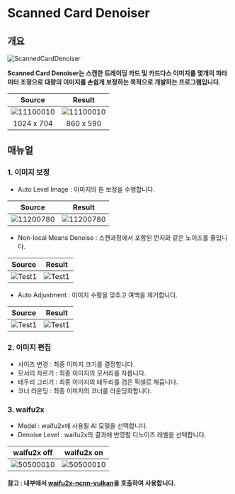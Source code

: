 # Scanned Card Denoiser
## 개요
![ScannedCardDenoiser](https://github.com/user-attachments/assets/dba2763b-ab8b-4e48-aa73-fa0c912b5ed9)

**Scanned Card Denoiser는 스캔한 트레이딩 카드 및 카드다스 이미지를 몇개의 파라미터 조정으로 대량의 이미지를 손쉽게 보정하는 목적으로 개발하는 프로그램입니다.**

| Source | Result |
| :---: | :---: |
| ![11100010](https://github.com/user-attachments/assets/5c0bfa50-e7ca-45bf-b259-4ad971968e01) | ![11100010](https://github.com/user-attachments/assets/682c976a-2eb4-41f6-8a96-0b84633ba84b) |
| 1024 x 704 | 860 x 590 |

## 매뉴얼
### 1. 이미지 보정
* Auto Level Image : 이미지의 톤 보정을 수행합니다.

| Source | Result |
| :---: | :---: |
| ![11200780](https://github.com/user-attachments/assets/782132b5-5940-42aa-88bf-793322e10187) | ![11200780](https://github.com/user-attachments/assets/f024d5e8-fe9b-4e5a-a5ae-dbccc92af235) |

* Non-local Means Denoise : 스캔과정에서 포함된 먼지와 같은 노이즈를 줄입니다.

| Source | Result |
| :---: | :---: |
| ![Test1](https://github.com/user-attachments/assets/53aa5ede-e056-4a47-906c-8af897c2e2a4) | ![Test1](https://github.com/user-attachments/assets/4cf38ec7-b8c5-4bd3-86ad-4e9d50f4c6f9) |

* Auto Adjustment : 이미지 수평을 맞추고 여백을 제거합니다.
  
| Source | Result |
| :---: | :---: |
| ![Test1](https://github.com/user-attachments/assets/a5753f65-2e1f-40d8-968a-18a0828662ce) | ![Test1](https://github.com/user-attachments/assets/f4c49df2-bb69-42dc-a334-f5df63db153e) |

### 2. 이미지 편집
* 사이즈 변경 : 최종 이미지 크기를 결정합니다.
* 모서리 자르기 : 최종 이미지의 모서리를 자릅니다.
* 테두리 그리기 : 최종 이미지의 테두리를 검은 픽셀로 채웁니다.
* 코너 라운딩 : 최종 이미지의 코너를 라운딩화합니다.

### 3. waifu2x
* Model : waifu2x에 사용될 AI 모델을 선택합니다.
* Denoise Level : waifu2x의 결과에 반영할 디노이즈 레벨을 선택합니다.

| waifu2x off | waifu2x on |
| :---: | :---: |
| ![50500010](https://github.com/user-attachments/assets/011d5b31-b591-40b2-b54e-fa50fec45ce1) | ![50500010](https://github.com/user-attachments/assets/82e929ce-f716-4193-9ba7-2223bd6b5d02) |

**참고 : 내부에서 [waifu2x-ncnn-vulkan](https://github.com/nihui/waifu2x-ncnn-vulkan)을 호출하여 사용합니다.**
